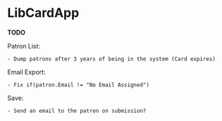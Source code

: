 # LibCardApp

**TODO**


Patron List:
	
	- Dump patrons after 3 years of being in the system (Card expires)
	

Email Export:

	- Fix if(patron.Email != "No Email Assigned")


Save:

	- Send an email to the patron on submission?
